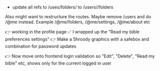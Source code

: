 -  update all refs to /uses/folders/ to /users/<id>/folders

Also might want to restructure the routes. Maybe remove /users and do /@me instead. Example /@me/folders, /@me/settings, /@me/about etc

👉 working in the profile page
✅ I wrapped up the "Read my bible preferences settings"
👉 Make a Shroody graphics with a safebox and combination for password updates

👉 Now move onto frontend login validation so "Edit", "Delete", "Read my bible" etc, shows only for the current logged in user
